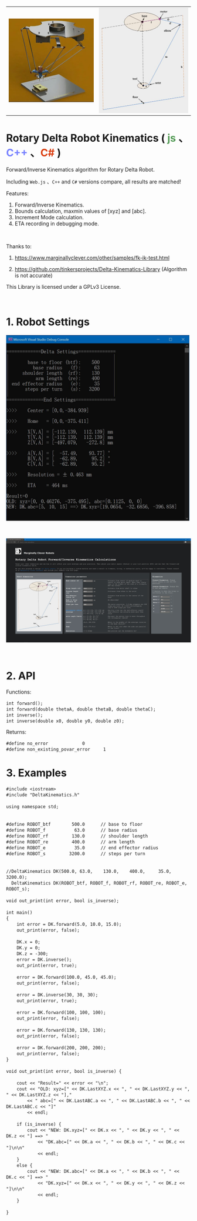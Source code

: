 <table>
	<tr>
		<td><img src='wwwroot/img/delta.jpg' /></td>
		<td><img src='wwwroot/img/rotaryDeltaCalc.jpg' /></td>
	</tr>
</table>

<h1>Rotary Delta Robot Kinematics ( <span style="color:#549b56">js</span> 、<span style="color:#7882ff">C++</span> 、<span style="color:#db4012">C#</span> )</h1>


Forward/Inverse Kinematics algorithm for Rotary Delta Robot.

Including `Web.js` 、`C++` and `C#` versions compare, all results are matched!

Features:  
1. Forward/Inverse Kinematics.
2. Bounds calculation, maxmin values of [xyz] and [abc].
3. Increment Mode calculation.
4. ETA recording in debugging mode.

<p>&nbsp;</p>
Thanks to:

1. https://www.marginallyclever.com/other/samples/fk-ik-test.html

2. https://github.com/tinkersprojects/Delta-Kinematics-Library (Algorithm is not accurate)

This Library is licensed under a GPLv3 License.

<p>&nbsp;</p>
<h1>1. Robot Settings</h1>

<img src='wwwroot/img/settings.jpg' width='500' />
<p>&nbsp;</p>
<img src='wwwroot/img/wwwroot.jpg' />
<p>&nbsp;</p>


# 2. API

Functions:
```
int forward();
int forward(double thetaA, double thetaB, double thetaC);
int inverse();
int inverse(double x0, double y0, double z0);
```

Returns:
```
#define no_error			 0
#define non_existing_povar_error	 1
```

# 3. Examples


```
#include <iostream>
#include "DeltaKinematics.h"

using namespace std;


#define ROBOT_btf		 500.0		// base to floor
#define ROBOT_f			  63.0		// base radius
#define ROBOT_rf		 130.0		// shoulder length
#define ROBOT_re		 400.0		// arm length
#define ROBOT_e			  35.0		// end effector radius
#define ROBOT_s			3200.0		// steps per turn


//DeltaKinematics DK(500.0,	63.0,	 130.0,    400.0,     35.0,	3200.0);
  DeltaKinematics DK(ROBOT_btf, ROBOT_f, ROBOT_rf, ROBOT_re, ROBOT_e, ROBOT_s);

void out_print(int error, bool is_inverse);

int main()
{
	int error = DK.forward(5.0, 10.0, 15.0);
	out_print(error, false);

	DK.x = 0;
	DK.y = 0;
	DK.z = -300;
	error = DK.inverse();
	out_print(error, true);

	error = DK.forward(100.0, 45.0, 45.0);
	out_print(error, false);

	error = DK.inverse(30, 30, 30);
	out_print(error, true);

	error = DK.forward(100, 100, 100);
	out_print(error, false);

	error = DK.forward(130, 130, 130);
	out_print(error, false);

	error = DK.forward(200, 200, 200);
	out_print(error, false);
}

void out_print(int error, bool is_inverse) {

	cout << "Result=" << error << "\n";
	cout << "OLD: xyz=[" << DK.LastXYZ.x << ", " << DK.LastXYZ.y << ", " << DK.LastXYZ.z << "],"
		<< " abc=[" << DK.LastABC.a << ", " << DK.LastABC.b << ", " << DK.LastABC.c << "]"
		<< endl;

	if (is_inverse) {
		cout << "NEW: DK.xyz=[" << DK.x << ", " << DK.y << ", " << DK.z << "] ==> "
			<< "DK.abc=[" << DK.a << ", " << DK.b << ", " << DK.c << "]\n\n"
			<< endl;
	}
	else {
		cout << "NEW: DK.abc=[" << DK.a << ", " << DK.b << ", " << DK.c << "] ==> "
			<< "DK.xyz=[" << DK.x << ", " << DK.y << ", " << DK.z << "]\n\n"
			<< endl;
	}

}


```
